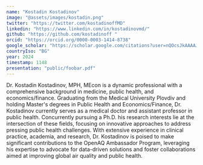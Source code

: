```yaml
---
name: "Kostadin Kostadinov"
image: "@assets/images/kostadin.png"
twitter: "https://twitter.com/kostadinoffMD"
linkedin: "https://www.linkedin.com/in/kostadinovmd/"
github: "https://github.com/kostadinoff "
orcid: "https://orcid.org/0000-0003-1414-8738"
google_scholar: "https://scholar.google.com/citations?user=nQOcsJkAAAAJ&hl=bg"
countryIso: "BG"
year: 2024
timestamp: 1148
presentation: "public/foobar.pdf"
---
```


Dr. Kostadin Kostadinov, MPH, MEcon is a dynamic professional with a comprehensive background in medicine, public health, and economics/finance. Graduating from the Medical University Plovdiv and holding Master's degrees in Public Health and Economics/Finance, Dr. Kostadinov currently serves as a medical doctor and assistant professor in public health. Concurrently pursuing a Ph.D. his research interests lie at the intersection of these fields, focusing on innovative approaches to address pressing public health challenges. With extensive experience in clinical practice, academia, and research, Dr. Kostadinov is poised to make significant contributions to the OpenAQ Ambassador Program, leveraging his expertise to advocate for data-driven solutions and foster collaborations aimed at improving global air quality and public health.
